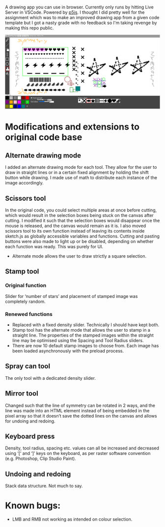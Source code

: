 A drawing app you can use in browser. Currently only runs by hitting Live Server in VSCode. Powered by [p5js](https://github.com/processing/p5.js).
I thought I did pretty well for the assignment which was to make an improved drawing app from a given code template but I got a nasty grade with no feedback so I'm taking revenge by making this repo public.

![Screenshot of drawing app running in browser](app-preview.png)
# Modifications and extensions to original code base
## Alternate drawing mode
I added an alternate drawing mode for each tool. They allow for the user to draw in straight lines or in a certain fixed alignment by holding the shift button while drawing. I made use of math to distribute each instance of the image accordingly.
## Scissors tool
In the original code, you could select multiple areas at once before cutting, which would result in the selection boxes being stuck on the canvas after cutting. I modified it such that the selection boxes would disappear once the mouse is released, and the canvas would remain as it is. I also moved scissors tool to its own function instead of leaving its contents inside sketch.js as globally accessible variables and functions. Cutting and pasting buttons were also made to light up or be disabled, depending on whether each function was ready. This was purely for UI.
- Alternate mode allows the user to draw strictly a square selection.
## Stamp tool
### Original function
Slider for ‘number of stars’ and placement of stamped image was completely random.
### Renewed functions
- Replaced with a fixed density slider. Technically I should have kept both.
-	Stamp tool has the alternate mode that allows the user to stamp in a straight line. The properties of the stamped images within the straight line may be optimised using the Spacing and Tool Radius sliders.
-	There are now 10 default stamp images to choose from. Each image has been loaded asynchronously with the preload process.
## Spray can tool
The only tool with a dedicated density slider. 
## Mirror tool
Changed such that the line of symmetry can be rotated in 2 ways, and the line was made into an HTML element instead of being embedded in the pixel array so that it doesn’t save the dotted lines on the canvas and allows for undoing and redoing.
## Keyboard press
Density, tool radius, spacing etc. values can all be increased and decreased using ‘[‘ and ‘]’ keys on the keyboard, as per raster software convention (e.g. Photoshop, Clip Studio Paint).
## Undoing and redoing
Stack data structure. Not much to say.
# Known bugs:
- LMB and RMB not working as intended on colour selection.
